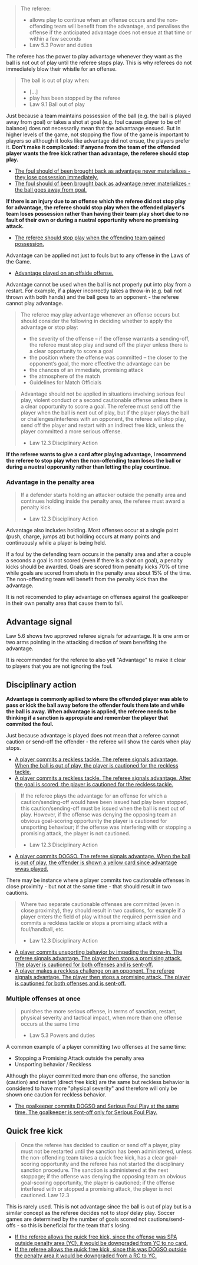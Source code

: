 > The referee:
> - allows play to continue when an offense occurs and the non-offending team will benefit from the advantage, and penalises the offense if the anticipated advantage does not ensue at that time or within a few seconds
> - Law 5.3 Power and duties

The referee has the power to play advantage whenever they want as the ball is not out of play until the referee stops play. This is why referees do not immediately blow their whistle for an offense.

> The ball is out of play when:
> - [...]
> - play has been stopped by the referee
> - Law 9.1 Ball out of play

Just because a team maintains possession of the ball (e.g. the ball is played away from goal) or takes a shot at goal (e.g. foul causes player to be off balance) does not necessarily mean that the advantaage ensued. But In higher levels of the game, not stopping the flow of the game is important to players so although it looks like advantage did not ensue, the players prefer it. **Don't make it complicated: If anyone from the team of the offended player wants the free kick rather than advantage, the referee should stop play.**
- [The foul should of been brought back as advantage never materializes - they lose possession immediately.](https://youtu.be/5OJfbYQtKtk?t=4745)
- [The foul should of been brought back as advantage never materializes - the ball goes away from goal.](https://youtu.be/xqQqe-LwWXc?t=866)

**If there is an injury due to an offense which the referee did not stop play for advantage, the referee should stop play when the offended player's team loses possession rather than having their team play short due to no fault of their own or during a nuetral opportunity where no promising attack.**
- [The referee should stop play when the offending team gained possession.](https://youtu.be/eFxYX4x1za0?feature=shared&t=790)

Advantage can be applied not just to fouls but to any offense in the Laws of the Game. 
- [Advantage played on an offside offense.](https://youtu.be/DMmK4XW0UPc?&t=188)

Advantage cannot be used when the ball is not properly put into play from a restart. For example, if a player incorrectly takes a throw-in (e.g. ball not thrown with both hands) and the ball goes to an opponent - the referee cannot play advantage.

> The referee may play advantage whenever an offense occurs but should consider the following in deciding whether to apply the advantage or stop play:
> - the severity of the offense – if the offense warrants a sending-off, the referee must stop play and send off the player unless there is a clear opportunity to score a goal
> - the position where the offense was committed – the closer to the opponent’s goal, the more effective the advantage can be
> - the chances of an immediate, promising attack
> - the atmosphere of the match
> - Guidelines for Match Officials

> Advantage should not be applied in situations involving serious foul play, violent conduct or a second cautionable offense unless there is a clear opportunity to score a goal. The referee must send off the player when the ball is next out of play, but if the player plays the ball or challenges/interferes with an opponent, the referee will stop play, send off the player and restart with an indirect free kick, unless the player committed a more serious offense.
> 
> - Law 12.3 Disciplinary Action

**If the referee wants to give a card after playing advantage, I recommend the referee to stop play when the non-offending team loses the ball or during a nuetral opporunity rather than letting the play countinue.**

### Advantage in the penalty area

> If a defender starts holding an attacker outside the penalty area and continues holding inside the penalty area, the referee must award a penalty kick.
> 
> - Law 12.3 Disciplinary Action

Advantage also includes holding. Most offenses occur at a single point (push, charge, jumps at) but holding occurs at many points and continuously while a player is being held.

If a foul by the defending team occurs in the penalty area and after a couple a seconds a goal is not scored (even if there is a shot on goal), a penalty kicks should be awarded. Goals are scored from penalty kicks 70% of time while goals are scored from shots in the penalty area about 15% of the time. The non-offending team will benefit from the penalty kick than the advantage. 

It is not recomended to play advantage on offenses against the goalkeeper in their own penalty area that cause them to fall.

## Advantage signal

Law 5.6 shows two approved referee signals for advantage. It is one arm or two arms pointing in the attacking direction of team benefiting the advantage.

It is recommended for the referee to also yell "Advantage" to make it clear to players that you are not ignoring the foul.

## Disciplinary action

**Advantage is commonly apllied to where the offended player was able to pass or kick the ball away before the offender fouls them late and while the ball is away. When advantage is applied, the referee needs to be thinking if a sanction is appropiate and remember the player that commited the foul.**

Just because advantage is played does not mean that a referee cannot caution or send-off the offender - the referee will show the cards when play stops. 
- [A player commits a reckless tackle. The referee signals advantage. When the ball is out of play, the player is cautioned for the reckless tackle.](https://youtu.be/eFxYX4x1za0?t=790)
- [A player commits a reckless tackle. The referee signals advantage. After the goal is scored, the player is cautioned for the reckless tackle.](https://youtu.be/BbcPFAvyIZU)

> If the referee plays the advantage for an offense for which a caution/sending-off would have been issued had play been stopped, this caution/sending-off must be issued when the ball is next out of play. However, if the offense was denying the opposing team an obvious goal-scoring opportunity the player is cautioned for unsporting behaviour; if the offense was interfering with or stopping a promising attack, the player is not cautioned.
> - Law 12.3 Disciplinary Action

- [A player commits DOGSO. The referee signals advantage. When the ball is out of play, the offender is shown a yellow card since advantage wwas played.](https://youtu.be/nSQmRSoMvtw?feature=shared&t=267) <!-- MLS Instant Replay covered this - https://youtu.be/uV3xeyjUge8?feature=shared&t=26 -->

There may be instance where a player commits two cautionable offenses in close proximity - but not at the same time - that should result in two cautions.
> Where two separate cautionable offenses are committed (even in close proximity), they should result in two cautions, for example if a player enters the field of play without the required permission and commits a reckless tackle or stops a promising attack with a foul/handball, etc.
> - Law 12.3 Disciplinary Action
- [A player commits unsporting behavior by impeding the throw-in. The referee signals advantage. The player then stops a promising attack. The player is cautioned for both offenses and is sent-off.](https://www.youtube.com/watch?v=VpEhnyG_WWc)
- [A player makes a reckless challenge on an opponent. The referee signals advantage. The player then stops a promising attack. The player is cautioned for both offenses and is sent-off.](https://youtu.be/P1jELHaraJs)

### Multiple offenses at once

> punishes the more serious offense, in terms of sanction, restart, physical severity and tactical impact, when more than one offense occurs at the same time
> - Law 5.3 Powers and duties

A common example of a player committing two offenses at the same time:
- Stopping a Promising Attack outside the penalty area
- Unsporting behavior / Reckless

Although the player committed more than one offense, the sanction (caution) and restart (direct free kick) are the same but reckless behavior is considered to have more "physical severity" and therefore will only be shown one caution for reckless behavior.

- [The goalkeeper commits DOGSO and Serious Foul Play at the same time. The goalkeeper is sent-off only for Serious Foul Play.](https://youtu.be/dmZcFRB-1wo?t=121)

## Quick free kick

> Once the referee has decided to caution or send off a player, play must not be restarted until the sanction has been administered, unless the non-offending team takes a quick free kick, has a clear goal-scoring opportunity and the referee has not started the disciplinary sanction procedure. The sanction is administered at the next stoppage; if the offense was denying the opposing team an obvious goal-scoring opportunity, the player is cautioned; if the offense interfered with or stopped a promising attack, the player is not cautioned. Law 12.3

This is rarely used. This is not advantage since the ball is out of play but is a similar concept as the referee decides not to stop/ delay play. Soccer games are determined by the number of goals scored not cautions/send-offs - so this is beneficial for the team that's losing. 
- [If the referee allows the quick free kick, since the offense was SPA outside penalty area (YC), it would be downgraded from YC to no card.](https://youtu.be/XBaIqWtWkGA)
- [If the referee allows the quick free kick, since this was DOGSO outside the penalty area it would be downgraded from a RC to YC.](https://youtu.be/6A0qaGsLwCc?feature=shared&t=472)
